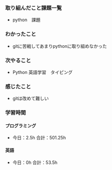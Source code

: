### 取り組んだこと課題一覧
- python　課題
### わかったこと
- gitに苦戦してあまりpythonに取り組めなかった
### 次やること
- Python  英語学習　タイピング
### 感じたこと
- gitは改めて難しい
### 学習時間
#### プログラミング
- 今日：2.5h 合計：501.25h
#### 英語
- 今日：0h 合計：53.5h